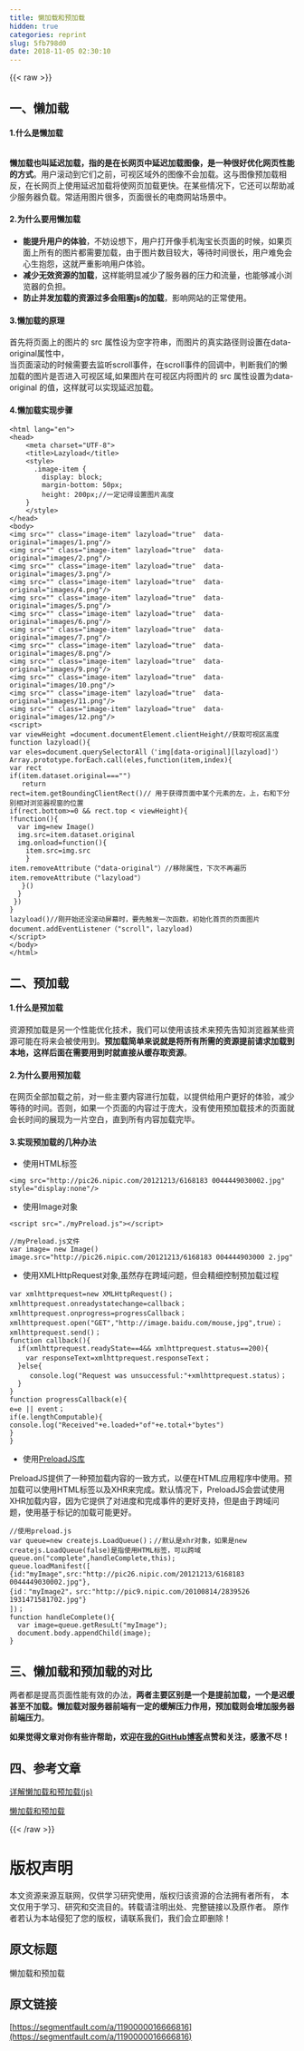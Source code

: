 ```yaml
---
title: 懒加载和预加载
hidden: true
categories: reprint
slug: 5fb798d0
date: 2018-11-05 02:30:10
---
```


{{< raw >}}
<h2 id="articleHeader0">&#x4E00;&#x3001;&#x61D2;&#x52A0;&#x8F7D;</h2><h4>1.&#x4EC0;&#x4E48;&#x662F;&#x61D2;&#x52A0;&#x8F7D;</h4><p><span class="img-wrap"><img data-src="/img/remote/1460000016666819" src="https://static.alili.tech/img/remote/1460000016666819" alt="" title="" style="cursor:pointer;display:inline"></span></p><p><strong>&#x61D2;&#x52A0;&#x8F7D;&#x4E5F;&#x53EB;&#x5EF6;&#x8FDF;&#x52A0;&#x8F7D;&#xFF0C;&#x6307;&#x7684;&#x662F;&#x5728;&#x957F;&#x7F51;&#x9875;&#x4E2D;&#x5EF6;&#x8FDF;&#x52A0;&#x8F7D;&#x56FE;&#x50CF;&#xFF0C;&#x662F;&#x4E00;&#x79CD;&#x5F88;&#x597D;&#x4F18;&#x5316;&#x7F51;&#x9875;&#x6027;&#x80FD;&#x7684;&#x65B9;&#x5F0F;</strong>&#x3002;&#x7528;&#x6237;&#x6EDA;&#x52A8;&#x5230;&#x5B83;&#x4EEC;&#x4E4B;&#x524D;&#xFF0C;&#x53EF;&#x89C6;&#x533A;&#x57DF;&#x5916;&#x7684;&#x56FE;&#x50CF;&#x4E0D;&#x4F1A;&#x52A0;&#x8F7D;&#x3002;&#x8FD9;&#x4E0E;&#x56FE;&#x50CF;&#x9884;&#x52A0;&#x8F7D;&#x76F8;&#x53CD;&#xFF0C;&#x5728;&#x957F;&#x7F51;&#x9875;&#x4E0A;&#x4F7F;&#x7528;&#x5EF6;&#x8FDF;&#x52A0;&#x8F7D;&#x5C06;&#x4F7F;&#x7F51;&#x9875;&#x52A0;&#x8F7D;&#x66F4;&#x5FEB;&#x3002;&#x5728;&#x67D0;&#x4E9B;&#x60C5;&#x51B5;&#x4E0B;&#xFF0C;&#x5B83;&#x8FD8;&#x53EF;&#x4EE5;&#x5E2E;&#x52A9;&#x51CF;&#x5C11;&#x670D;&#x52A1;&#x5668;&#x8D1F;&#x8F7D;&#x3002;&#x5E38;&#x9002;&#x7528;&#x56FE;&#x7247;&#x5F88;&#x591A;&#xFF0C;&#x9875;&#x9762;&#x5F88;&#x957F;&#x7684;&#x7535;&#x5546;&#x7F51;&#x7AD9;&#x573A;&#x666F;&#x4E2D;&#x3002;</p><h4>2.&#x4E3A;&#x4EC0;&#x4E48;&#x8981;&#x7528;&#x61D2;&#x52A0;&#x8F7D;</h4><ul><li><strong>&#x80FD;&#x63D0;&#x5347;&#x7528;&#x6237;&#x7684;&#x4F53;&#x9A8C;</strong>&#xFF0C;&#x4E0D;&#x59A8;&#x8BBE;&#x60F3;&#x4E0B;&#xFF0C;&#x7528;&#x6237;&#x6253;&#x5F00;&#x50CF;&#x624B;&#x673A;&#x6DD8;&#x5B9D;&#x957F;&#x9875;&#x9762;&#x7684;&#x65F6;&#x5019;&#xFF0C;&#x5982;&#x679C;&#x9875;&#x9762;&#x4E0A;&#x6240;&#x6709;&#x7684;&#x56FE;&#x7247;&#x90FD;&#x9700;&#x8981;&#x52A0;&#x8F7D;&#xFF0C;&#x7531;&#x4E8E;&#x56FE;&#x7247;&#x6570;&#x76EE;&#x8F83;&#x5927;&#xFF0C;&#x7B49;&#x5F85;&#x65F6;&#x95F4;&#x5F88;&#x957F;&#xFF0C;&#x7528;&#x6237;&#x96BE;&#x514D;&#x4F1A;&#x5FC3;&#x751F;&#x62B1;&#x6028;&#xFF0C;&#x8FD9;&#x5C31;&#x4E25;&#x91CD;&#x5F71;&#x54CD;&#x7528;&#x6237;&#x4F53;&#x9A8C;&#x3002;</li><li><strong>&#x51CF;&#x5C11;&#x65E0;&#x6548;&#x8D44;&#x6E90;&#x7684;&#x52A0;&#x8F7D;</strong>&#xFF0C;&#x8FD9;&#x6837;&#x80FD;&#x660E;&#x663E;&#x51CF;&#x5C11;&#x4E86;&#x670D;&#x52A1;&#x5668;&#x7684;&#x538B;&#x529B;&#x548C;&#x6D41;&#x91CF;&#xFF0C;&#x4E5F;&#x80FD;&#x591F;&#x51CF;&#x5C0F;&#x6D4F;&#x89C8;&#x5668;&#x7684;&#x8D1F;&#x62C5;&#x3002;</li><li><strong>&#x9632;&#x6B62;&#x5E76;&#x53D1;&#x52A0;&#x8F7D;&#x7684;&#x8D44;&#x6E90;&#x8FC7;&#x591A;&#x4F1A;&#x963B;&#x585E;js&#x7684;&#x52A0;&#x8F7D;</strong>&#xFF0C;&#x5F71;&#x54CD;&#x7F51;&#x7AD9;&#x7684;&#x6B63;&#x5E38;&#x4F7F;&#x7528;&#x3002;</li></ul><h4>3.&#x61D2;&#x52A0;&#x8F7D;&#x7684;&#x539F;&#x7406;</h4><p>&#x9996;&#x5148;&#x5C06;&#x9875;&#x9762;&#x4E0A;&#x7684;&#x56FE;&#x7247;&#x7684; src &#x5C5E;&#x6027;&#x8BBE;&#x4E3A;&#x7A7A;&#x5B57;&#x7B26;&#x4E32;&#xFF0C;&#x800C;&#x56FE;&#x7247;&#x7684;&#x771F;&#x5B9E;&#x8DEF;&#x5F84;&#x5219;&#x8BBE;&#x7F6E;&#x5728;data-original&#x5C5E;&#x6027;&#x4E2D;&#xFF0C;<br>&#x5F53;&#x9875;&#x9762;&#x6EDA;&#x52A8;&#x7684;&#x65F6;&#x5019;&#x9700;&#x8981;&#x53BB;&#x76D1;&#x542C;scroll&#x4E8B;&#x4EF6;&#xFF0C;&#x5728;scroll&#x4E8B;&#x4EF6;&#x7684;&#x56DE;&#x8C03;&#x4E2D;&#xFF0C;&#x5224;&#x65AD;&#x6211;&#x4EEC;&#x7684;&#x61D2;&#x52A0;&#x8F7D;&#x7684;&#x56FE;&#x7247;&#x662F;&#x5426;&#x8FDB;&#x5165;&#x53EF;&#x89C6;&#x533A;&#x57DF;,&#x5982;&#x679C;&#x56FE;&#x7247;&#x5728;&#x53EF;&#x89C6;&#x533A;&#x5185;&#x5C06;&#x56FE;&#x7247;&#x7684; src &#x5C5E;&#x6027;&#x8BBE;&#x7F6E;&#x4E3A;data-original &#x7684;&#x503C;&#xFF0C;&#x8FD9;&#x6837;&#x5C31;&#x53EF;&#x4EE5;&#x5B9E;&#x73B0;&#x5EF6;&#x8FDF;&#x52A0;&#x8F7D;&#x3002;</p><h4>4.&#x61D2;&#x52A0;&#x8F7D;&#x5B9E;&#x73B0;&#x6B65;&#x9AA4;</h4><div class="widget-codetool" style="display:none"><div class="widget-codetool--inner"><span class="selectCode code-tool" data-toggle="tooltip" data-placement="top" title="" data-original-title="&#x5168;&#x9009;"></span> <span type="button" class="copyCode code-tool" data-toggle="tooltip" data-placement="top" data-clipboard-text="&lt;html lang=&quot;en&quot;&gt;
&lt;head&gt;
    &lt;meta charset=&quot;UTF-8&quot;&gt;
    &lt;title&gt;Lazyload&lt;/title&gt;
    &lt;style&gt;
      .image-item {
        display: block;
        margin-bottom: 50px;
        height: 200px;//&#x4E00;&#x5B9A;&#x8BB0;&#x5F97;&#x8BBE;&#x7F6E;&#x56FE;&#x7247;&#x9AD8;&#x5EA6;
    }
    &lt;/style&gt;
&lt;/head&gt;
&lt;body&gt;
&lt;img src=&quot;&quot; class=&quot;image-item&quot; lazyload=&quot;true&quot;  data-original=&quot;images/1.png&quot;/&gt;
&lt;img src=&quot;&quot; class=&quot;image-item&quot; lazyload=&quot;true&quot;  data-original=&quot;images/2.png&quot;/&gt;
&lt;img src=&quot;&quot; class=&quot;image-item&quot; lazyload=&quot;true&quot;  data-original=&quot;images/3.png&quot;/&gt;
&lt;img src=&quot;&quot; class=&quot;image-item&quot; lazyload=&quot;true&quot;  data-original=&quot;images/4.png&quot;/&gt;
&lt;img src=&quot;&quot; class=&quot;image-item&quot; lazyload=&quot;true&quot;  data-original=&quot;images/5.png&quot;/&gt;
&lt;img src=&quot;&quot; class=&quot;image-item&quot; lazyload=&quot;true&quot;  data-original=&quot;images/6.png&quot;/&gt;
&lt;img src=&quot;&quot; class=&quot;image-item&quot; lazyload=&quot;true&quot;  data-original=&quot;images/7.png&quot;/&gt;
&lt;img src=&quot;&quot; class=&quot;image-item&quot; lazyload=&quot;true&quot;  data-original=&quot;images/8.png&quot;/&gt;
&lt;img src=&quot;&quot; class=&quot;image-item&quot; lazyload=&quot;true&quot;  data-original=&quot;images/9.png&quot;/&gt;
&lt;img src=&quot;&quot; class=&quot;image-item&quot; lazyload=&quot;true&quot;  data-original=&quot;images/10.png&quot;/&gt;
&lt;img src=&quot;&quot; class=&quot;image-item&quot; lazyload=&quot;true&quot;  data-original=&quot;images/11.png&quot;/&gt;
&lt;img src=&quot;&quot; class=&quot;image-item&quot; lazyload=&quot;true&quot;  data-original=&quot;images/12.png&quot;/&gt;
&lt;script&gt;
var viewHeight =document.documentElement.clientHeight//&#x83B7;&#x53D6;&#x53EF;&#x89C6;&#x533A;&#x9AD8;&#x5EA6;
function lazyload(){
var eles=document.querySelectorAll&#xFF08;&apos;img[data-original][lazyload]&apos;&#xFF09;
Array.prototype.forEach.call(eles,function(item,index){
var rect
if(item.dataset.original===&quot;&quot;)
   return
rect=item.getBoundingClientRect()// &#x7528;&#x4E8E;&#x83B7;&#x5F97;&#x9875;&#x9762;&#x4E2D;&#x67D0;&#x4E2A;&#x5143;&#x7D20;&#x7684;&#x5DE6;&#xFF0C;&#x4E0A;&#xFF0C;&#x53F3;&#x548C;&#x4E0B;&#x5206;&#x522B;&#x76F8;&#x5BF9;&#x6D4F;&#x89C8;&#x5668;&#x89C6;&#x7A97;&#x7684;&#x4F4D;&#x7F6E;
if(rect.bottom&gt;=0 &amp;&amp; rect.top &lt; viewHeight){
!function(){
  var img=new Image()
  img.src=item.dataset.original
  img.onload=function(){
    item.src=img.src
    }
item.removeAttribute&#xFF08;&quot;data-original&quot;&#xFF09;//&#x79FB;&#x9664;&#x5C5E;&#x6027;&#xFF0C;&#x4E0B;&#x6B21;&#x4E0D;&#x518D;&#x904D;&#x5386;
item.removeAttribute&#xFF08;&quot;lazyload&quot;&#xFF09;
   }()
  }
 })
}
lazyload()//&#x521A;&#x5F00;&#x59CB;&#x8FD8;&#x6CA1;&#x6EDA;&#x52A8;&#x5C4F;&#x5E55;&#x65F6;&#xFF0C;&#x8981;&#x5148;&#x89E6;&#x53D1;&#x4E00;&#x6B21;&#x51FD;&#x6570;&#xFF0C;&#x521D;&#x59CB;&#x5316;&#x9996;&#x9875;&#x7684;&#x9875;&#x9762;&#x56FE;&#x7247;
document.addEventListener&#xFF08;&quot;scroll&quot;&#xFF0C;lazyload)
&lt;/script&gt;
&lt;/body&gt;
&lt;/html&gt;" title="" data-original-title="&#x590D;&#x5236;"></span> <span type="button" class="saveToNote code-tool" data-toggle="tooltip" data-placement="top" title="" data-original-title="&#x653E;&#x8FDB;&#x7B14;&#x8BB0;"></span></div></div><pre class="hljs stylus"><code>&lt;<span class="hljs-selector-tag">html</span> lang=<span class="hljs-string">&quot;en&quot;</span>&gt;
&lt;head&gt;
    &lt;meta charset=<span class="hljs-string">&quot;UTF-8&quot;</span>&gt;
    &lt;title&gt;Lazyload&lt;/title&gt;
    &lt;style&gt;
      <span class="hljs-selector-class">.image-item</span> {
        <span class="hljs-attribute">display</span>: block;
        <span class="hljs-attribute">margin-bottom</span>: <span class="hljs-number">50px</span>;
        <span class="hljs-attribute">height</span>: <span class="hljs-number">200px</span>;<span class="hljs-comment">//&#x4E00;&#x5B9A;&#x8BB0;&#x5F97;&#x8BBE;&#x7F6E;&#x56FE;&#x7247;&#x9AD8;&#x5EA6;</span>
    }
    &lt;/style&gt;
&lt;/head&gt;
&lt;body&gt;
&lt;<span class="hljs-selector-tag">img</span> src=<span class="hljs-string">&quot;&quot;</span> class=<span class="hljs-string">&quot;image-item&quot;</span> lazyload=<span class="hljs-string">&quot;true&quot;</span>  data-original=<span class="hljs-string">&quot;images/1.png&quot;</span>/&gt;
&lt;<span class="hljs-selector-tag">img</span> src=<span class="hljs-string">&quot;&quot;</span> class=<span class="hljs-string">&quot;image-item&quot;</span> lazyload=<span class="hljs-string">&quot;true&quot;</span>  data-original=<span class="hljs-string">&quot;images/2.png&quot;</span>/&gt;
&lt;<span class="hljs-selector-tag">img</span> src=<span class="hljs-string">&quot;&quot;</span> class=<span class="hljs-string">&quot;image-item&quot;</span> lazyload=<span class="hljs-string">&quot;true&quot;</span>  data-original=<span class="hljs-string">&quot;images/3.png&quot;</span>/&gt;
&lt;<span class="hljs-selector-tag">img</span> src=<span class="hljs-string">&quot;&quot;</span> class=<span class="hljs-string">&quot;image-item&quot;</span> lazyload=<span class="hljs-string">&quot;true&quot;</span>  data-original=<span class="hljs-string">&quot;images/4.png&quot;</span>/&gt;
&lt;<span class="hljs-selector-tag">img</span> src=<span class="hljs-string">&quot;&quot;</span> class=<span class="hljs-string">&quot;image-item&quot;</span> lazyload=<span class="hljs-string">&quot;true&quot;</span>  data-original=<span class="hljs-string">&quot;images/5.png&quot;</span>/&gt;
&lt;<span class="hljs-selector-tag">img</span> src=<span class="hljs-string">&quot;&quot;</span> class=<span class="hljs-string">&quot;image-item&quot;</span> lazyload=<span class="hljs-string">&quot;true&quot;</span>  data-original=<span class="hljs-string">&quot;images/6.png&quot;</span>/&gt;
&lt;<span class="hljs-selector-tag">img</span> src=<span class="hljs-string">&quot;&quot;</span> class=<span class="hljs-string">&quot;image-item&quot;</span> lazyload=<span class="hljs-string">&quot;true&quot;</span>  data-original=<span class="hljs-string">&quot;images/7.png&quot;</span>/&gt;
&lt;<span class="hljs-selector-tag">img</span> src=<span class="hljs-string">&quot;&quot;</span> class=<span class="hljs-string">&quot;image-item&quot;</span> lazyload=<span class="hljs-string">&quot;true&quot;</span>  data-original=<span class="hljs-string">&quot;images/8.png&quot;</span>/&gt;
&lt;<span class="hljs-selector-tag">img</span> src=<span class="hljs-string">&quot;&quot;</span> class=<span class="hljs-string">&quot;image-item&quot;</span> lazyload=<span class="hljs-string">&quot;true&quot;</span>  data-original=<span class="hljs-string">&quot;images/9.png&quot;</span>/&gt;
&lt;<span class="hljs-selector-tag">img</span> src=<span class="hljs-string">&quot;&quot;</span> class=<span class="hljs-string">&quot;image-item&quot;</span> lazyload=<span class="hljs-string">&quot;true&quot;</span>  data-original=<span class="hljs-string">&quot;images/10.png&quot;</span>/&gt;
&lt;<span class="hljs-selector-tag">img</span> src=<span class="hljs-string">&quot;&quot;</span> class=<span class="hljs-string">&quot;image-item&quot;</span> lazyload=<span class="hljs-string">&quot;true&quot;</span>  data-original=<span class="hljs-string">&quot;images/11.png&quot;</span>/&gt;
&lt;<span class="hljs-selector-tag">img</span> src=<span class="hljs-string">&quot;&quot;</span> class=<span class="hljs-string">&quot;image-item&quot;</span> lazyload=<span class="hljs-string">&quot;true&quot;</span>  data-original=<span class="hljs-string">&quot;images/12.png&quot;</span>/&gt;
&lt;script&gt;
<span class="hljs-selector-tag">var</span> viewHeight =document<span class="hljs-selector-class">.documentElement</span><span class="hljs-selector-class">.clientHeight</span><span class="hljs-comment">//&#x83B7;&#x53D6;&#x53EF;&#x89C6;&#x533A;&#x9AD8;&#x5EA6;</span>
function lazyload(){
<span class="hljs-selector-tag">var</span> eles=document.querySelectorAll&#xFF08;<span class="hljs-string">&apos;img[data-original][lazyload]&apos;</span>&#xFF09;
Array<span class="hljs-selector-class">.prototype</span><span class="hljs-selector-class">.forEach</span><span class="hljs-selector-class">.call</span>(eles,function(item,index){
<span class="hljs-selector-tag">var</span> rect
<span class="hljs-function"><span class="hljs-title">if</span><span class="hljs-params">(item.dataset.original===<span class="hljs-string">&quot;&quot;</span>)</span></span>
   return
rect=item.getBoundingClientRect()<span class="hljs-comment">// &#x7528;&#x4E8E;&#x83B7;&#x5F97;&#x9875;&#x9762;&#x4E2D;&#x67D0;&#x4E2A;&#x5143;&#x7D20;&#x7684;&#x5DE6;&#xFF0C;&#x4E0A;&#xFF0C;&#x53F3;&#x548C;&#x4E0B;&#x5206;&#x522B;&#x76F8;&#x5BF9;&#x6D4F;&#x89C8;&#x5668;&#x89C6;&#x7A97;&#x7684;&#x4F4D;&#x7F6E;</span>
<span class="hljs-function"><span class="hljs-title">if</span><span class="hljs-params">(rect.bottom&gt;=<span class="hljs-number">0</span> &amp;&amp; rect.top &lt; viewHeight)</span></span>{
!function(){
  <span class="hljs-selector-tag">var</span> img=new Image()
  <span class="hljs-selector-tag">img</span>.src=item<span class="hljs-selector-class">.dataset</span><span class="hljs-selector-class">.original</span>
  <span class="hljs-selector-tag">img</span>.onload=function(){
    item.src=<span class="hljs-selector-tag">img</span><span class="hljs-selector-class">.src</span>
    }
item.removeAttribute&#xFF08;<span class="hljs-string">&quot;data-original&quot;</span>&#xFF09;<span class="hljs-comment">//&#x79FB;&#x9664;&#x5C5E;&#x6027;&#xFF0C;&#x4E0B;&#x6B21;&#x4E0D;&#x518D;&#x904D;&#x5386;</span>
item.removeAttribute&#xFF08;<span class="hljs-string">&quot;lazyload&quot;</span>&#xFF09;
   }()
  }
 })
}
<span class="hljs-function"><span class="hljs-title">lazyload</span><span class="hljs-params">()</span></span><span class="hljs-comment">//&#x521A;&#x5F00;&#x59CB;&#x8FD8;&#x6CA1;&#x6EDA;&#x52A8;&#x5C4F;&#x5E55;&#x65F6;&#xFF0C;&#x8981;&#x5148;&#x89E6;&#x53D1;&#x4E00;&#x6B21;&#x51FD;&#x6570;&#xFF0C;&#x521D;&#x59CB;&#x5316;&#x9996;&#x9875;&#x7684;&#x9875;&#x9762;&#x56FE;&#x7247;</span>
document.addEventListener&#xFF08;<span class="hljs-string">&quot;scroll&quot;</span>&#xFF0C;lazyload)
&lt;/script&gt;
&lt;/body&gt;
&lt;/html&gt;</code></pre><h2 id="articleHeader1">&#x4E8C;&#x3001;&#x9884;&#x52A0;&#x8F7D;</h2><h4>1.&#x4EC0;&#x4E48;&#x662F;&#x9884;&#x52A0;&#x8F7D;</h4><p>&#x8D44;&#x6E90;&#x9884;&#x52A0;&#x8F7D;&#x662F;&#x53E6;&#x4E00;&#x4E2A;&#x6027;&#x80FD;&#x4F18;&#x5316;&#x6280;&#x672F;&#xFF0C;&#x6211;&#x4EEC;&#x53EF;&#x4EE5;&#x4F7F;&#x7528;&#x8BE5;&#x6280;&#x672F;&#x6765;&#x9884;&#x5148;&#x544A;&#x77E5;&#x6D4F;&#x89C8;&#x5668;&#x67D0;&#x4E9B;&#x8D44;&#x6E90;&#x53EF;&#x80FD;&#x5728;&#x5C06;&#x6765;&#x4F1A;&#x88AB;&#x4F7F;&#x7528;&#x5230;&#x3002;<strong>&#x9884;&#x52A0;&#x8F7D;&#x7B80;&#x5355;&#x6765;&#x8BF4;&#x5C31;&#x662F;&#x5C06;&#x6240;&#x6709;&#x6240;&#x9700;&#x7684;&#x8D44;&#x6E90;&#x63D0;&#x524D;&#x8BF7;&#x6C42;&#x52A0;&#x8F7D;&#x5230;&#x672C;&#x5730;&#xFF0C;&#x8FD9;&#x6837;&#x540E;&#x9762;&#x5728;&#x9700;&#x8981;&#x7528;&#x5230;&#x65F6;&#x5C31;&#x76F4;&#x63A5;&#x4ECE;&#x7F13;&#x5B58;&#x53D6;&#x8D44;&#x6E90;</strong>&#x3002;</p><h4>2.&#x4E3A;&#x4EC0;&#x4E48;&#x8981;&#x7528;&#x9884;&#x52A0;&#x8F7D;</h4><p>&#x5728;&#x7F51;&#x9875;&#x5168;&#x90E8;&#x52A0;&#x8F7D;&#x4E4B;&#x524D;&#xFF0C;&#x5BF9;&#x4E00;&#x4E9B;&#x4E3B;&#x8981;&#x5185;&#x5BB9;&#x8FDB;&#x884C;&#x52A0;&#x8F7D;&#xFF0C;&#x4EE5;&#x63D0;&#x4F9B;&#x7ED9;&#x7528;&#x6237;&#x66F4;&#x597D;&#x7684;&#x4F53;&#x9A8C;&#xFF0C;&#x51CF;&#x5C11;&#x7B49;&#x5F85;&#x7684;&#x65F6;&#x95F4;&#x3002;&#x5426;&#x5219;&#xFF0C;&#x5982;&#x679C;&#x4E00;&#x4E2A;&#x9875;&#x9762;&#x7684;&#x5185;&#x5BB9;&#x8FC7;&#x4E8E;&#x5E9E;&#x5927;&#xFF0C;&#x6CA1;&#x6709;&#x4F7F;&#x7528;&#x9884;&#x52A0;&#x8F7D;&#x6280;&#x672F;&#x7684;&#x9875;&#x9762;&#x5C31;&#x4F1A;&#x957F;&#x65F6;&#x95F4;&#x7684;&#x5C55;&#x73B0;&#x4E3A;&#x4E00;&#x7247;&#x7A7A;&#x767D;&#xFF0C;&#x76F4;&#x5230;&#x6240;&#x6709;&#x5185;&#x5BB9;&#x52A0;&#x8F7D;&#x5B8C;&#x6BD5;&#x3002;</p><h4>3.&#x5B9E;&#x73B0;&#x9884;&#x52A0;&#x8F7D;&#x7684;&#x51E0;&#x79CD;&#x529E;&#x6CD5;</h4><ul><li>&#x4F7F;&#x7528;HTML&#x6807;&#x7B7E;</li></ul><p><code>&lt;img src=&quot;http://pic26.nipic.com/20121213/6168183 0044449030002.jpg&quot; style=&quot;display:none&quot;/&gt;</code></p><ul><li>&#x4F7F;&#x7528;Image&#x5BF9;&#x8C61;</li></ul><p><code>&lt;script src=&quot;./myPreload.js&quot;&gt;&lt;/script&gt;</code></p><div class="widget-codetool" style="display:none"><div class="widget-codetool--inner"><span class="selectCode code-tool" data-toggle="tooltip" data-placement="top" title="" data-original-title="&#x5168;&#x9009;"></span> <span type="button" class="copyCode code-tool" data-toggle="tooltip" data-placement="top" data-clipboard-text="//myPreload.js&#x6587;&#x4EF6;
var image= new Image()
image.src=&quot;http://pic26.nipic.com/20121213/6168183 004444903000 2.jpg&quot;" title="" data-original-title="&#x590D;&#x5236;"></span> <span type="button" class="saveToNote code-tool" data-toggle="tooltip" data-placement="top" title="" data-original-title="&#x653E;&#x8FDB;&#x7B14;&#x8BB0;"></span></div></div><pre class="hljs arduino"><code><span class="hljs-comment">//myPreload.js&#x6587;&#x4EF6;</span>
var <span class="hljs-built_in">image</span>= <span class="hljs-keyword">new</span> Image()
<span class="hljs-built_in">image</span>.src=<span class="hljs-string">&quot;http://pic26.nipic.com/20121213/6168183 004444903000 2.jpg&quot;</span></code></pre><ul><li>&#x4F7F;&#x7528;XMLHttpRequest&#x5BF9;&#x8C61;,&#x867D;&#x7136;&#x5B58;&#x5728;&#x8DE8;&#x57DF;&#x95EE;&#x9898;&#xFF0C;&#x4F46;&#x4F1A;&#x7CBE;&#x7EC6;&#x63A7;&#x5236;&#x9884;&#x52A0;&#x8F7D;&#x8FC7;&#x7A0B;</li></ul><div class="widget-codetool" style="display:none"><div class="widget-codetool--inner"><span class="selectCode code-tool" data-toggle="tooltip" data-placement="top" title="" data-original-title="&#x5168;&#x9009;"></span> <span type="button" class="copyCode code-tool" data-toggle="tooltip" data-placement="top" data-clipboard-text="var xmlhttprequest=new XMLHttpRequest()&#xFF1B;
xmlhttprequest.onreadystatechange=callback&#xFF1B;
xmlhttprequest.onprogress=progressCallback&#xFF1B;
xmlhttprequest.open(&quot;GET&quot;,&quot;http://image.baidu.com/mouse,jpg&quot;,true&#xFF09;&#xFF1B;
xmlhttprequest.send()&#xFF1B;
function callback(){
  if(xmlhttprequest.readyState==4&amp;&amp; xmlhttprequest.status==200){
    var responseText=xmlhttprequest.responseText&#xFF1B;
  }else{
     console.log(&quot;Request was unsuccessful:&quot;+xmlhttprequest.status&#xFF09;&#xFF1B;
  }
}
function progressCallback(e){
e=e || event&#xFF1B;
if(e.lengthComputable){
console.log(&quot;Received&quot;+e.loaded+&quot;of&quot;+e.total+&quot;bytes&quot;)
}
}" title="" data-original-title="&#x590D;&#x5236;"></span> <span type="button" class="saveToNote code-tool" data-toggle="tooltip" data-placement="top" title="" data-original-title="&#x653E;&#x8FDB;&#x7B14;&#x8BB0;"></span></div></div><pre class="hljs javascript"><code><span class="hljs-keyword">var</span> xmlhttprequest=<span class="hljs-keyword">new</span> XMLHttpRequest()&#xFF1B;
xmlhttprequest.onreadystatechange=callback&#xFF1B;
xmlhttprequest.onprogress=progressCallback&#xFF1B;
xmlhttprequest.open(<span class="hljs-string">&quot;GET&quot;</span>,<span class="hljs-string">&quot;http://image.baidu.com/mouse,jpg&quot;</span>,<span class="hljs-literal">true</span>&#xFF09;&#xFF1B;
xmlhttprequest.send()&#xFF1B;
<span class="hljs-function"><span class="hljs-keyword">function</span> <span class="hljs-title">callback</span>(<span class="hljs-params"></span>)</span>{
  <span class="hljs-keyword">if</span>(xmlhttprequest.readyState==<span class="hljs-number">4</span>&amp;&amp; xmlhttprequest.status==<span class="hljs-number">200</span>){
    <span class="hljs-keyword">var</span> responseText=xmlhttprequest.responseText&#xFF1B;
  }<span class="hljs-keyword">else</span>{
     <span class="hljs-built_in">console</span>.log(<span class="hljs-string">&quot;Request was unsuccessful:&quot;</span>+xmlhttprequest.status&#xFF09;&#xFF1B;
  }
}
<span class="hljs-function"><span class="hljs-keyword">function</span> <span class="hljs-title">progressCallback</span>(<span class="hljs-params">e</span>)</span>{
e=e || event&#xFF1B;
<span class="hljs-keyword">if</span>(e.lengthComputable){
<span class="hljs-built_in">console</span>.log(<span class="hljs-string">&quot;Received&quot;</span>+e.loaded+<span class="hljs-string">&quot;of&quot;</span>+e.total+<span class="hljs-string">&quot;bytes&quot;</span>)
}
}</code></pre><ul><li>&#x4F7F;&#x7528;<a href="https://createjs.com/preloadjs" rel="nofollow noreferrer" target="_blank">PreloadJS&#x5E93;</a></li></ul><p>PreloadJS&#x63D0;&#x4F9B;&#x4E86;&#x4E00;&#x79CD;&#x9884;&#x52A0;&#x8F7D;&#x5185;&#x5BB9;&#x7684;&#x4E00;&#x81F4;&#x65B9;&#x5F0F;&#xFF0C;&#x4EE5;&#x4FBF;&#x5728;HTML&#x5E94;&#x7528;&#x7A0B;&#x5E8F;&#x4E2D;&#x4F7F;&#x7528;&#x3002;&#x9884;&#x52A0;&#x8F7D;&#x53EF;&#x4EE5;&#x4F7F;&#x7528;HTML&#x6807;&#x7B7E;&#x4EE5;&#x53CA;XHR&#x6765;&#x5B8C;&#x6210;&#x3002;&#x9ED8;&#x8BA4;&#x60C5;&#x51B5;&#x4E0B;&#xFF0C;PreloadJS&#x4F1A;&#x5C1D;&#x8BD5;&#x4F7F;&#x7528;XHR&#x52A0;&#x8F7D;&#x5185;&#x5BB9;&#xFF0C;&#x56E0;&#x4E3A;&#x5B83;&#x63D0;&#x4F9B;&#x4E86;&#x5BF9;&#x8FDB;&#x5EA6;&#x548C;&#x5B8C;&#x6210;&#x4E8B;&#x4EF6;&#x7684;&#x66F4;&#x597D;&#x652F;&#x6301;&#xFF0C;&#x4F46;&#x662F;&#x7531;&#x4E8E;&#x8DE8;&#x57DF;&#x95EE;&#x9898;&#xFF0C;&#x4F7F;&#x7528;&#x57FA;&#x4E8E;&#x6807;&#x8BB0;&#x7684;&#x52A0;&#x8F7D;&#x53EF;&#x80FD;&#x66F4;&#x597D;&#x3002;</p><div class="widget-codetool" style="display:none"><div class="widget-codetool--inner"><span class="selectCode code-tool" data-toggle="tooltip" data-placement="top" title="" data-original-title="&#x5168;&#x9009;"></span> <span type="button" class="copyCode code-tool" data-toggle="tooltip" data-placement="top" data-clipboard-text="//&#x4F7F;&#x7528;preload.js
var queue=new createjs.LoadQueue()&#xFF1B;//&#x9ED8;&#x8BA4;&#x662F;xhr&#x5BF9;&#x8C61;&#xFF0C;&#x5982;&#x679C;&#x662F;new createjs.LoadQueue(false)&#x662F;&#x6307;&#x4F7F;&#x7528;HTML&#x6807;&#x7B7E;&#xFF0C;&#x53EF;&#x4EE5;&#x8DE8;&#x57DF;
queue.on(&quot;complete&quot;,handleComplete,this);
queue.loadManifest([
{id:&quot;myImage&quot;,src:&quot;http://pic26.nipic.com/20121213/6168183  0044449030002.jpg&quot;},
{id&#xFF1A;&quot;myImage2&quot;&#xFF0C;src:&quot;http://pic9.nipic.com/20100814/2839526  1931471581702.jpg&quot;}
])&#xFF1B;
function handleComplete(){
  var image=queue.getResuLt(&quot;myImage&quot;);
  document.body.appendChild(image);
}" title="" data-original-title="&#x590D;&#x5236;"></span> <span type="button" class="saveToNote code-tool" data-toggle="tooltip" data-placement="top" title="" data-original-title="&#x653E;&#x8FDB;&#x7B14;&#x8BB0;"></span></div></div><pre class="hljs qml"><code><span class="hljs-comment">//&#x4F7F;&#x7528;preload.js</span>
<span class="hljs-built_in">var</span> queue=<span class="hljs-keyword">new</span> createjs.LoadQueue()&#xFF1B;<span class="hljs-comment">//&#x9ED8;&#x8BA4;&#x662F;xhr&#x5BF9;&#x8C61;&#xFF0C;&#x5982;&#x679C;&#x662F;new createjs.LoadQueue(false)&#x662F;&#x6307;&#x4F7F;&#x7528;HTML&#x6807;&#x7B7E;&#xFF0C;&#x53EF;&#x4EE5;&#x8DE8;&#x57DF;</span>
queue.on(<span class="hljs-string">&quot;complete&quot;</span>,handleComplete,<span class="hljs-keyword">this</span>);
queue.loadManifest([
{<span class="hljs-attribute">id:</span><span class="hljs-string">&quot;myImage</span><span class="hljs-string">&quot;,src:&quot;</span><span class="hljs-attribute">http</span>:<span class="hljs-comment">//pic26.nipic.com/20121213/6168183  0044449030002.jpg&quot;},</span>
{id&#xFF1A;<span class="hljs-string">&quot;myImage2&quot;</span>&#xFF0C;<span class="hljs-attribute">src</span>:<span class="hljs-string">&quot;http://pic9.nipic.com/20100814/2839526  1931471581702.jpg&quot;</span>}
])&#xFF1B;
<span class="hljs-function"><span class="hljs-keyword">function</span> <span class="hljs-title">handleComplete</span>(<span class="hljs-params"></span>)</span>{
  <span class="hljs-built_in">var</span> image=queue.getResuLt(<span class="hljs-string">&quot;myImage&quot;</span>);
  <span class="hljs-built_in">document</span>.body.appendChild(image);
}</code></pre><h2 id="articleHeader2">&#x4E09;&#x3001;&#x61D2;&#x52A0;&#x8F7D;&#x548C;&#x9884;&#x52A0;&#x8F7D;&#x7684;&#x5BF9;&#x6BD4;</h2><p>&#x4E24;&#x8005;&#x90FD;&#x662F;&#x63D0;&#x9AD8;&#x9875;&#x9762;&#x6027;&#x80FD;&#x6709;&#x6548;&#x7684;&#x529E;&#x6CD5;&#xFF0C;<strong>&#x4E24;&#x8005;&#x4E3B;&#x8981;&#x533A;&#x522B;&#x662F;&#x4E00;&#x4E2A;&#x662F;&#x63D0;&#x524D;&#x52A0;&#x8F7D;&#xFF0C;&#x4E00;&#x4E2A;&#x662F;&#x8FDF;&#x7F13;&#x751A;&#x81F3;&#x4E0D;&#x52A0;&#x8F7D;&#x3002;&#x61D2;&#x52A0;&#x8F7D;&#x5BF9;&#x670D;&#x52A1;&#x5668;&#x524D;&#x7AEF;&#x6709;&#x4E00;&#x5B9A;&#x7684;&#x7F13;&#x89E3;&#x538B;&#x529B;&#x4F5C;&#x7528;&#xFF0C;&#x9884;&#x52A0;&#x8F7D;&#x5219;&#x4F1A;&#x589E;&#x52A0;&#x670D;&#x52A1;&#x5668;&#x524D;&#x7AEF;&#x538B;&#x529B;</strong>&#x3002;</p><p><strong>&#x5982;&#x679C;&#x89C9;&#x5F97;&#x6587;&#x7AE0;&#x5BF9;&#x4F60;&#x6709;&#x4E9B;&#x8BB8;&#x5E2E;&#x52A9;&#xFF0C;&#x6B22;&#x8FCE;&#x5728;<a href="https://github.com/ljianshu/Blog" rel="nofollow noreferrer" target="_blank">&#x6211;&#x7684;GitHub&#x535A;&#x5BA2;</a>&#x70B9;&#x8D5E;&#x548C;&#x5173;&#x6CE8;&#xFF0C;&#x611F;&#x6FC0;&#x4E0D;&#x5C3D;&#xFF01;</strong></p><h2 id="articleHeader3">&#x56DB;&#x3001;&#x53C2;&#x8003;&#x6587;&#x7AE0;</h2><p><a href="https://www.geekjc.com/post/58d94d0f16a3655650d6fafe" rel="nofollow noreferrer" target="_blank">&#x8BE6;&#x89E3;&#x61D2;&#x52A0;&#x8F7D;&#x548C;&#x9884;&#x52A0;&#x8F7D;(js)</a></p><p><a href="https://lilywei739.github.io/2017/02/06/lazyload_Img.html" rel="nofollow noreferrer" target="_blank">&#x61D2;&#x52A0;&#x8F7D;&#x548C;&#x9884;&#x52A0;&#x8F7D;</a></p>
{{< /raw >}}

# 版权声明
本文资源来源互联网，仅供学习研究使用，版权归该资源的合法拥有者所有，
本文仅用于学习、研究和交流目的。转载请注明出处、完整链接以及原作者。
原作者若认为本站侵犯了您的版权，请联系我们，我们会立即删除！

## 原文标题
懒加载和预加载

## 原文链接
[https://segmentfault.com/a/1190000016666816](https://segmentfault.com/a/1190000016666816)

